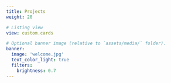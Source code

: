 ```yaml
---
title: Projects
weight: 20

# Listing view
view: custom.cards

# Optional banner image (relative to `assets/media/` folder).
banner:
  image: 'welcome.jpg'
  text_color_light: true
  filters:
    brightness: 0.7
---
```

